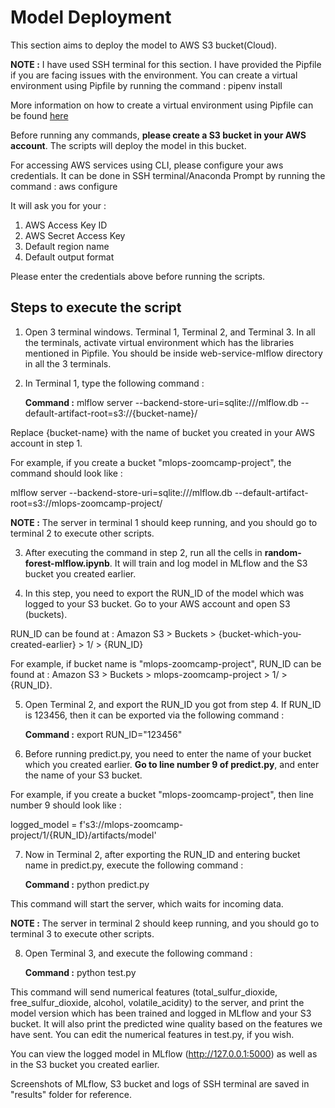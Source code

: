 # Model Deployment

This section aims to deploy the model to AWS S3 bucket(Cloud).

**NOTE :** I have used SSH terminal for this section. I have provided the Pipfile if you are facing issues with the environment. You can create a virtual environment using Pipfile by running the command : pipenv install

More information on how to create a virtual environment using Pipfile can be found [here](https://stackoverflow.com/questions/52171593/how-to-install-dependencies-from-a-copied-pipfile-inside-a-virtual-environment)

Before running any commands, **please create a S3 bucket in your AWS account**. The scripts will deploy the model in this bucket.

For accessing AWS services using CLI, please configure your aws credentials. It can be done in SSH terminal/Anaconda Prompt by running the command : aws configure

It will ask you for your :

1. AWS Access Key ID
2. AWS Secret Access Key
3. Default region name
4. Default output format

Please enter the credentials above before running the scripts.

## Steps to execute the script

1. Open 3 terminal windows. Terminal 1, Terminal 2, and Terminal 3. In all the terminals, activate virtual environment which has the libraries mentioned in Pipfile. You should be inside web-service-mlflow directory in all the 3 terminals.

2. In Terminal 1, type the following command :

   **Command :** mlflow server --backend-store-uri=sqlite:///mlflow.db --default-artifact-root=s3://{bucket-name}/

Replace {bucket-name} with the name of bucket you created in your AWS account in step 1. 

For example, if you create a bucket "mlops-zoomcamp-project", the command should look like : 

mlflow server --backend-store-uri=sqlite:///mlflow.db --default-artifact-root=s3://mlops-zoomcamp-project/

**NOTE :** The server in terminal 1 should keep running, and you should go to terminal 2 to execute other scripts.

3. After executing the command in step 2, run all the cells in **random-forest-mlflow.ipynb**. It will train and log model in MLflow and the S3 bucket you created earlier.

4. In this step, you need to export the RUN_ID of the model which was logged to your S3 bucket. Go to your AWS account and open S3 (buckets).

RUN_ID can be found at : Amazon S3 > Buckets > {bucket-which-you-created-earlier} > 1/ > {RUN_ID}

For example, if bucket name is "mlops-zoomcamp-project", RUN_ID can be found at : Amazon S3 > Buckets > mlops-zoomcamp-project > 1/ > {RUN_ID}.

5. Open Terminal 2, and export the RUN_ID you got from step 4. If RUN_ID is 123456, then it can be exported via the following command : 

   **Command :** export RUN_ID="123456"

6. Before running predict.py, you need to enter the name of your bucket which you created earlier. **Go to line number 9 of predict.py**, and enter the name of your S3 bucket. 

For example, if you create a bucket "mlops-zoomcamp-project", then line number 9 should look like :

logged_model = f's3://mlops-zoomcamp-project/1/{RUN_ID}/artifacts/model'

7. Now in Terminal 2, after exporting the RUN_ID and entering bucket name in predict.py, execute the following command : 

   **Command :** python predict.py

This command will start the server, which waits for incoming data.

**NOTE :** The server in terminal 2 should keep running, and you should go to terminal 3 to execute other scripts.

8. Open Terminal 3, and execute the following command : 

   **Command :** python test.py

This command will send numerical features (total_sulfur_dioxide, free_sulfur_dioxide, alcohol, volatile_acidity) to the server, and print the model version which has been trained and logged in MLflow and your S3 bucket. It will also print the predicted wine quality based on the features we have sent. You can edit the numerical features in test.py, if you wish.

You can view the logged model in MLflow (http://127.0.0.1:5000) as well as in the S3 bucket you created earlier.

Screenshots of MLflow, S3 bucket and logs of SSH terminal are saved in "results" folder for reference.
